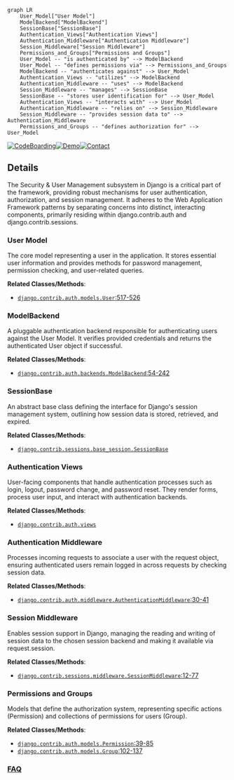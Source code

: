 ```mermaid
graph LR
    User_Model["User Model"]
    ModelBackend["ModelBackend"]
    SessionBase["SessionBase"]
    Authentication_Views["Authentication Views"]
    Authentication_Middleware["Authentication Middleware"]
    Session_Middleware["Session Middleware"]
    Permissions_and_Groups["Permissions and Groups"]
    User_Model -- "is authenticated by" --> ModelBackend
    User_Model -- "defines permissions via" --> Permissions_and_Groups
    ModelBackend -- "authenticates against" --> User_Model
    Authentication_Views -- "utilizes" --> ModelBackend
    Authentication_Middleware -- "uses" --> ModelBackend
    Session_Middleware -- "manages" --> SessionBase
    SessionBase -- "stores user identification for" --> User_Model
    Authentication_Views -- "interacts with" --> User_Model
    Authentication_Middleware -- "relies on" --> Session_Middleware
    Session_Middleware -- "provides session data to" --> Authentication_Middleware
    Permissions_and_Groups -- "defines authorization for" --> User_Model
```

[![CodeBoarding](https://img.shields.io/badge/Generated%20by-CodeBoarding-9cf?style=flat-square)](https://github.com/CodeBoarding/GeneratedOnBoardings)[![Demo](https://img.shields.io/badge/Try%20our-Demo-blue?style=flat-square)](https://www.codeboarding.org/demo)[![Contact](https://img.shields.io/badge/Contact%20us%20-%20contact@codeboarding.org-lightgrey?style=flat-square)](mailto:contact@codeboarding.org)

## Details

The Security & User Management subsystem in Django is a critical part of the framework, providing robust mechanisms for user authentication, authorization, and session management. It adheres to the Web Application Framework patterns by separating concerns into distinct, interacting components, primarily residing within django.contrib.auth and django.contrib.sessions.

### User Model
The core model representing a user in the application. It stores essential user information and provides methods for password management, permission checking, and user-related queries.


**Related Classes/Methods**:

- <a href="https://github.com/django/django//blob/django/contrib/auth/models.py#L517-L526" target="_blank" rel="noopener noreferrer">`django.contrib.auth.models.User`:517-526</a>


### ModelBackend
A pluggable authentication backend responsible for authenticating users against the User Model. It verifies provided credentials and returns the authenticated User object if successful.


**Related Classes/Methods**:

- <a href="https://github.com/django/django//blob/django/contrib/auth/backends.py#L54-L242" target="_blank" rel="noopener noreferrer">`django.contrib.auth.backends.ModelBackend`:54-242</a>


### SessionBase
An abstract base class defining the interface for Django's session management system, outlining how session data is stored, retrieved, and expired.


**Related Classes/Methods**:

- <a href="https://github.com/django/django//blob/django/contrib/sessions/base_session.py" target="_blank" rel="noopener noreferrer">`django.contrib.sessions.base_session.SessionBase`</a>


### Authentication Views
User-facing components that handle authentication processes such as login, logout, password change, and password reset. They render forms, process user input, and interact with authentication backends.


**Related Classes/Methods**:

- <a href="https://github.com/django/django//blob/django/contrib/auth/views.py" target="_blank" rel="noopener noreferrer">`django.contrib.auth.views`</a>


### Authentication Middleware
Processes incoming requests to associate a user with the request object, ensuring authenticated users remain logged in across requests by checking session data.


**Related Classes/Methods**:

- <a href="https://github.com/django/django//blob/django/contrib/auth/middleware.py#L30-L41" target="_blank" rel="noopener noreferrer">`django.contrib.auth.middleware.AuthenticationMiddleware`:30-41</a>


### Session Middleware
Enables session support in Django, managing the reading and writing of session data to the chosen session backend and making it available via request.session.


**Related Classes/Methods**:

- <a href="https://github.com/django/django//blob/django/contrib/sessions/middleware.py#L12-L77" target="_blank" rel="noopener noreferrer">`django.contrib.sessions.middleware.SessionMiddleware`:12-77</a>


### Permissions and Groups
Models that define the authorization system, representing specific actions (Permission) and collections of permissions for users (Group).


**Related Classes/Methods**:

- <a href="https://github.com/django/django//blob/django/contrib/auth/models.py#L39-L85" target="_blank" rel="noopener noreferrer">`django.contrib.auth.models.Permission`:39-85</a>
- <a href="https://github.com/django/django//blob/django/contrib/auth/models.py#L102-L137" target="_blank" rel="noopener noreferrer">`django.contrib.auth.models.Group`:102-137</a>




### [FAQ](https://github.com/CodeBoarding/GeneratedOnBoardings/tree/main?tab=readme-ov-file#faq)